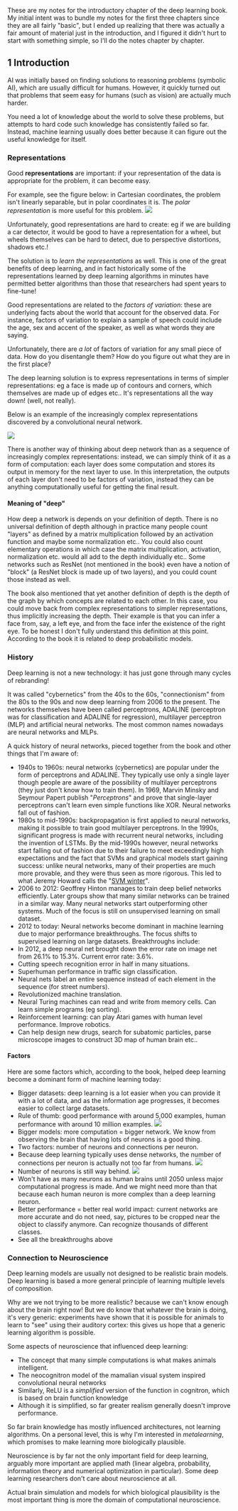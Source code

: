 
These are my notes for the introductory chapter of the deep learning book. My initial intent was to bundle my notes for the first three chapters since they are all fairly "basic", but I ended up realizing that there was actually a fair amount of material just in the introduction, and I figured it didn't hurt to start with something simple, so I'll do the notes chapter by chapter.

## 1 Introduction

AI was initially based on finding solutions to reasoning problems (symbolic AI), which are usually difficult for humans. However, it quickly turned out that problems that seem easy for humans (such as vision) are actually much harder.

You need a lot of knowledge about the world to solve these problems, but attempts to hard code such knowledge has consistently failed so far. Instead, machine learning usually does better because it can figure out the useful knowledge for itself.

### Representations

Good **representations** are important: if your representation of the data is appropriate for the problem, it can become easy.

For example, see the figure below: in Cartesian coordinates, the problem isn't linearly separable, but in polar coordinates it is. The *polar representation* is more useful for this problem.
![](01_imgs/img1.png)

Unfortunately, good representations are hard to create: eg if we are building a car detector, it would be good to have a representation for a wheel, but wheels themselves can be hard to detect, due to perspective distortions, shadows etc.!

The solution is to *learn the representations* as well. This is one of the great benefits of deep learning, and in fact historically some of the representations learned by deep learning algorithms in minutes have permitted better algorithms than those that researchers had spent years to fine-tune!

Good representations are related to the *factors of variation*: these are underlying facts about the world that account for the observed data. For instance, factors of variation to explain a sample of speech could include the age, sex and accent of the speaker, as well as what words they are saying. 

Unfortunately, there are *a lot* of factors of variation for any small piece of data. How do you disentangle them? How do you figure out what they are in the first place?

The deep learning solution is to express representations in terms of simpler representations: eg a face is made up of contours and corners, which themselves are made up of edges etc.. It's representations all the way down! (well, not really).

Below is an example of the increasingly complex representations discovered by a convolutional neural network.

![](01_imgs/img2.png)

There is another way of thinking about deep network than as a sequence of increasingly complex representations: instead, we can simply think of it as a form of computation: each layer does some computation and stores its output in memory for the next layer to use. In this interpretation, the outputs of each layer don't need to be factors of variation, instead they can be anything computationally useful for getting the final result.

#### Meaning of "deep"

How deep a network is depends on your definition of depth. There is no universal definition of depth although in practice many people count "layers" as defined by a matrix multiplication followed by an activation function and maybe some normalization etc.. You could also count elementary operations in which case the matrix multiplication, activation, normalization etc. would all add to the depth individually etc.. Some networks such as ResNet (not mentioned in the book) even have a notion of "block" (a ResNet block is made up of two layers), and you could count those instead as well.

The book also mentioned that yet another definition of depth is the depth of the graph by which concepts are related to each other. In this case, you could move back from complex representations to simpler representations, thus implicitly increasing the depth. Their example is that you can infer a face from, say, a left eye, and from the face infer the existence of the right eye. To be honest I don't fully understand this definition at this point. According to the book it is related to deep probabilistic models.

### History

Deep learning is not a new technology: it has just gone through many cycles of rebranding!

It was called "cybernetics" from the 40s to the 60s, "connectionism" from the 80s to the 90s and now deep learning from 2006 to the present. The networks themselves have been called perceptrons, ADALINE (perceptron was for classification and ADALINE for regression), multilayer perceptron (MLP) and artificial neural networks. The most common names nowadays are neural networks and MLPs.

A quick history of neural networks, pieced together from the book and other things that I'm aware of:
- 1940s to 1960s: neural networks (cybernetics) are popular under the form of perceptrons and ADALINE. They typically use only a single layer though people are aware of the possibility of multilayer perceptrons (they just don't know how to train them). In 1969, Marvin Minsky and Seymour Papert publish "*Perceptrons*" and prove that single-layer perceptrons can't learn even simple functions like XOR. Neural networks fall out of fashion.
- 1980s to mid-1990s: backpropagation is first applied to neural networks, making it possible to train good multilayer perceptrons. In the 1990s, significant progress is made with recurrent neural networks, including the invention of LSTMs. By the mid-1990s however, neural networks start falling out of fashion due to their failure to meet exceedingly high expectations and the fact that SVMs and graphical models start gaining success: unlike neural networks, many of their properties are much more provable, and they were thus seen as more rigorous. This led to what Jeremy Howard calls the "[SVM winter](https://twitter.com/jeremyphoward/status/961398047555993600)".
- 2006 to 2012: Geoffrey Hinton manages to train deep belief networks efficiently. Later groups show that many similar networks can be trained in a similar way. Many neural networks start outperforming other systems. Much of the focus is still on unsupervised learning on small dataset.
- 2012 to today: Neural networks become dominant in machine learning due to major performance breakthroughs. The focus shifts to supervised learning on large datasets. Breakthroughs include:
 - In 2012, a deep neural net brought down the error rate on image net from 26.1% to 15.3%. Current error rate: 3.6%.
 - Cutting speech recognition error in half in many situations.
 - Superhuman performance in traffic sign classification.
 - Neural nets label an entire sequence instead of each element in the sequence (for street numbers).
 - Revolutionized machine translation.
 - Neural Turing machines can read and write from memory cells. Can learn simple programs (eg sorting).
 - Reinforcement learning: can play Atari games with human level performance. Improve robotics.
 - Can help design new drugs, search for subatomic particles, parse microscope images to construct 3D map of human brain etc.. 
 
#### Factors
Here are some factors which, according to the book, helped deep learning become a dominant form of machine learning today:
- Bigger datasets: deep learning is a lot easier when you can provide it with a lot of data, and as the information age progresses, it becomes easier to collect large datasets.
 - Rule of thumb: good performance with around 5,000 examples, human performance with around 10 million examples.
![](01_imgs/img3.png)
- Bigger models: more computation = bigger network. We know from observing the brain that having lots of neurons is a good thing.
 - Two factors: number of neurons and connections per neuron.
 - Because deep learning typically uses dense networks, the number of connections per neuron is actually not too far from humans.
![](01_imgs/img4.png)
 - Number of neurons is still way behind.
![](01_imgs/img5.png)
 - Won't have as many neurons as human brains until 2050 unless major computational progress is made. And we might need more than that because each human neuron is more complex than a deep learning neuron.
- Better performance = better real world impact: current networks are more accurate and do not need, say, pictures to be cropped near the object to classify anymore. Can recognize thousands of different classes.
 - See all the breakthroughs above
 
### Connection to Neuroscience
Deep learning models are usually not designed to be realistic brain models. Deep learning is based a more general principle of learning multiple levels of composition.

Why are we not trying to be more realistic? because we can't know enough about the brain right now! But we do know that whatever the brain is doing, it's very generic: experiments have shown that it is possible for animals to learn to "see" using their auditory cortex: this gives us hope that a generic learning algorithm is possible.

Some aspects of neuroscience that influenced deep learning:
- The concept that many simple computations is what makes animals intelligent.
- The neocognitron model of the mamalian visual system inspired convolutional neural networks
- Similarly, ReLU is a *simplified* version of the function in cognitron, which is based on brain function knowledge
 - Although it is simplified, so far greater realism generally doesn't improve performance.

So far brain knowledge has mostly influenced architectures, not learning algorithms. On a personal level, this is why I'm interested in *metalearning*, which promises to make learning more biologically plausible.

Neuroscience is by far not the only important field for deep learning, arguably more important are applied math (linear algebra, probability, information theory and numerical optimization in particular). Some deep learning researchers don't care about neuroscience at all.

Actual brain simulation and models for which biological plausibility is the most important thing is more the domain of computational neuroscience.
